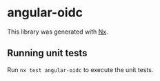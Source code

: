 # angular-oidc

This library was generated with [Nx](https://nx.dev).

## Running unit tests

Run `nx test angular-oidc` to execute the unit tests.
